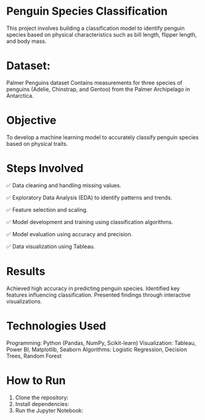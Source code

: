 # Penguin Species Classification
This project involves building a classification model to identify penguin species based on physical characteristics such as bill length, flipper length, and body mass.

# Dataset: 
Palmer Penguins dataset
Contains measurements for three species of penguins (Adelie, Chinstrap, and Gentoo) from the Palmer Archipelago in Antarctica.

# Objective
To develop a machine learning model to accurately classify penguin species based on physical traits.

# Steps Involved
✅ Data cleaning and handling missing values.

✅ Exploratory Data Analysis (EDA) to identify patterns and trends.

✅ Feature selection and scaling.

✅ Model development and training using classification algorithms.

✅ Model evaluation using accuracy and precision.

✅ Data visualization using Tableau.


# Results
Achieved high accuracy in predicting penguin species.
Identified key features influencing classification.
Presented findings through interactive visualizations.

# Technologies Used
Programming: Python (Pandas, NumPy, Scikit-learn)
Visualization: Tableau, Power BI, Matplotlib, Seaborn
Algorithms: Logistic Regression, Decision Trees, Random Forest

# How to Run
1. Clone the repository:
2. Install dependencies:
3. Run the Jupyter Notebook:






